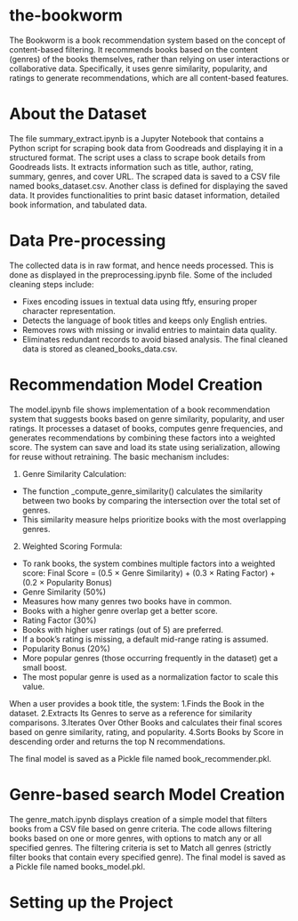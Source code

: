# the-bookworm

The Bookworm is a book recommendation system based on the concept of content-based filtering. It recommends books based on the content (genres) of the books themselves, rather than relying on user interactions or collaborative data. Specifically, it uses genre similarity, popularity, and ratings to generate recommendations, which are all content-based features. 

# About the Dataset
The file summary_extract.ipynb is a Jupyter Notebook that contains a Python script for scraping book data from Goodreads and displaying it in a structured format. The script uses a class to scrape book details from Goodreads lists. It extracts information such as title, author, rating, summary, genres, and cover URL. The scraped data is saved to a CSV file named books_dataset.csv.
Another class is defined for displaying the saved data. It provides functionalities to print basic dataset information, detailed book information, and tabulated data.

# Data Pre-processing
The collected data is in raw format, and hence needs processed. This is done as displayed in the preprocessing.ipynb file. Some of the included cleaning steps include:
- Fixes encoding issues in textual data using ftfy, ensuring proper character representation.
- Detects the language of book titles and keeps only English entries.
- Removes rows with missing or invalid entries to maintain data quality.
- Eliminates redundant records to avoid biased analysis.
The final cleaned data is stored as cleaned_books_data.csv.

# Recommendation Model Creation
The model.ipynb file shows implementation of a book recommendation system that suggests books based on genre similarity, popularity, and user ratings. It processes a dataset of books, computes genre frequencies, and generates recommendations by combining these factors into a weighted score. The system can save and load its state using serialization, allowing for reuse without retraining. The basic mechanism includes:

1. Genre Similarity Calculation:
 - The function _compute_genre_similarity() calculates the similarity between two books by comparing the intersection over the total set of genres.
 - This similarity measure helps prioritize books with the most overlapping genres.
2. Weighted Scoring Formula:
 - To rank books, the system combines multiple factors into a weighted score:
   Final Score = (0.5 × Genre Similarity) + (0.3 × Rating Factor) + (0.2 × Popularity Bonus)
 - Genre Similarity (50%)
  - Measures how many genres two books have in common.
  - Books with a higher genre overlap get a better score.
 - Rating Factor (30%)
  - Books with higher user ratings (out of 5) are preferred.
  - If a book’s rating is missing, a default mid-range rating is assumed.
 - Popularity Bonus (20%)
  - More popular genres (those occurring frequently in the dataset) get a small boost.
  - The most popular genre is used as a normalization factor to scale this value.

When a user provides a book title, the system:
1.Finds the Book in the dataset.
2.Extracts Its Genres to serve as a reference for similarity comparisons.
3.Iterates Over Other Books and calculates their final scores based on genre similarity, rating, and popularity.
4.Sorts Books by Score in descending order and returns the top N recommendations.

The final model is saved as a Pickle file named book_recommender.pkl.

# Genre-based search Model Creation
The genre_match.ipynb displays creation of a simple model that filters books from a CSV file based on genre criteria. The code allows filtering books based on one or more genres, with options to match any or all specified genres. The filtering criteria is set to Match all genres (strictly filter books that contain every specified genre). 
The final model is saved as a Pickle file named books_model.pkl.

# Setting up the Project

